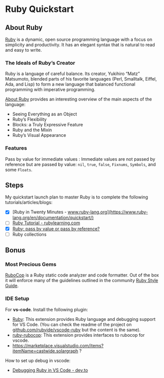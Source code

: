 # Ruby Quickstart

## About Ruby

[Ruby][] is a dynamic, open source programming language with a focus on simplicity and productivity. It has an elegant syntax that is natural to read and easy to write.

### The Ideals of Ruby’s Creator

Ruby is a language of careful balance. Its creator, Yukihiro “Matz” Matsumoto, blended parts of his favorite languages (Perl, Smalltalk, Eiffel, Ada, and Lisp) to form a new language that balanced functional programming with imperative programming.

[About Ruby][] provides an interesting overview of the main aspects of the language:

* Seeing Everything as an Object
* Ruby’s Flexibility
* Blocks: a Truly Expressive Feature
* Ruby and the Mixin
* Ruby’s Visual Appearance

[Ruby]: https://www.ruby-lang.org/en/
[About Ruby]: https://www.ruby-lang.org/en/about/

### Features

Pass by value for immediate values
:    Immediate values are not passed by reference but are passed by value: `nil`, `true`, `false`, `Fixnums`, `Symbols`, and some `Floats`.

## Steps

My quickstart launch plan to master Ruby is to complete the following tutorials/articles/blogs:

* [x] [Ruby in Twenty Minutes - www.ruby-lang.org](https://www.ruby-lang.org/en/documentation/quickstart/)
* [ ] [Ruby Tutorial - rubylearning.com](http://rubylearning.com/satishtalim/tutorial.html)
* [x] [Ruby: pass by value or pass by reference?](http://rubyblog.pro/2017/09/pass-by-value-or-pass-by-reference)
* [ ] Ruby collections

## Bonus

### Most Precious Gems

[RuboCop](https://github.com/rubocop-hq/rubocop) is a Ruby static code analyzer and code formatter. Out of the box it will enforce many of the guidelines outlined in the community [Ruby Style Guide](https://rubystyle.guide/).

### IDE Setup

For **vs-code**. Install the following plugin:

* [Ruby](https://marketplace.visualstudio.com/items?itemName=rebornix.Ruby): This extension provides Ruby language and debugging support for VS Code. (You can check the readme of the project on [github.com/rubyide/vscode-ruby](https://github.com/rubyide/vscode-ruby) but the content is the same).
* [ruby-rubocop](https://marketplace.visualstudio.com/items?itemName=misogi.ruby-rubocop): This extension provides interfaces to rubocop for vscode.
* https://marketplace.visualstudio.com/items?itemName=castwide.solargraph ?

How to set up debug in vscode:

* [Debugging Ruby in VS Code - dev.to](https://dev.to/dnamsons/ruby-debugging-in-vscode-3bkj)

